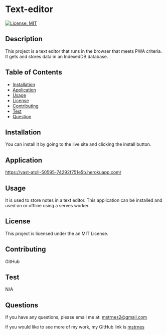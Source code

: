 
  # Text-editor

  [![License: MIT](https://img.shields.io/badge/License-MIT-yellow.svg)](https://opensource.org/licenses/MIT)

  ## Description

  This project is a text editor that runs in the browser that meets PWA criteria. It gets and stores data in an IndexedDB database.

  ## Table of Contents

  - [Installation](#installation)
  - [Application](#application)
  - [Usage](#usage)
  - [License](#license)
  - [Contributing](#contributing)
  - [Test](#test)
  - [Question](#questions)

  ## Installation

  You can install it by going to the live site and clicking the install button.

  ## Application

  https://vast-atoll-50595-74292f751e5b.herokuapp.com/

  ## Usage

  It is used to store notes in a text editor. This application can be installed and used on or offline using a serves worker. 

  ## License
  This project is licensed under the an MIT License.

  ## Contributing

  GitHub

  ## Test

  N/A

  ## Questions

  If you have any questions, please email me at: mstrnes2@gmail.com

  If you would like to see more of my work, my GitHub link is [mstrnes](https://github.com/mstrnes)
